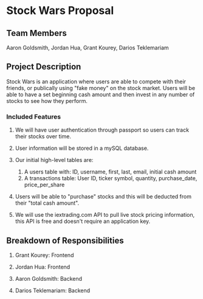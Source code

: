# Stock Wars Proposal

## Team Members

Aaron Goldsmith, Jordan Hua, Grant Kourey, Darios Teklemariam

## Project Description

Stock Wars is an application where users are able to compete with their friends, or publically using "fake money" on the stock market. Users will be able to have a set beginning cash amount and then invest in any number of stocks to see how they perform.

### Included Features

1) We will have user authentication through passport so users can track their stocks over time.

2) User information will be stored in a mySQL database. 

3) Our initial high-level tables are: 
    1. A users table with: ID, username, first, last, email, initial cash amount
    2) A transactions table: User ID, ticker symbol, quantity, purchase_date, price_per_share

4) Users will be able to "purchase" stocks and this will be deducted from their "total cash amount".

5) We will use the iextrading.com API to pull live stock pricing information, this API is free and doesn't require an application key.

## Breakdown of Responsibilities

1) Grant Kourey: Frontend


2) Jordan Hua: Frontend

3) Aaron Goldsmith: Backend

4) Darios Teklemariam: Backend







